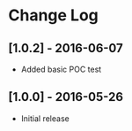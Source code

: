 # Change Log

## [1.0.2] - 2016-06-07

- Added basic POC test

## [1.0.0] - 2016-05-26

- Initial release
